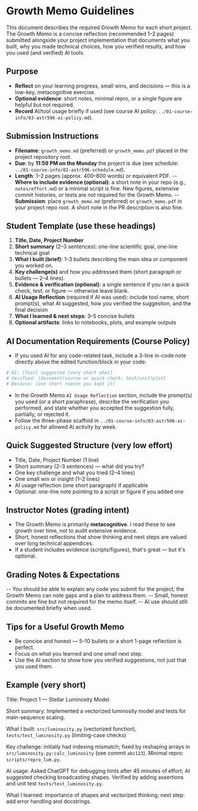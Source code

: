 # Growth Memo Guidelines

This document describes the required Growth Memo for each short project. The Growth Memo is a concise reflection (recommended 1–2 pages) submitted alongside your project implementation that documents what you built, why you made technical choices, how you verified results, and how you used (and verified) AI tools.

## Purpose

- **Reflect** on your learning progress, small wins, and decisions — this is a low-key, metacognitive exercise.
- **Optional evidence**: short notes, minimal repro, or a single figure are helpful but not required.
- **Record** AI/tool usage briefly if used (see course AI policy: `../01-course-info/03-astr596-ai-policy.md`).

## Submission Instructions

- **Filename**: `growth_memo.md` (preferred) or `growth_memo.pdf` placed in the project repository root.
- **Due**: by **11:59 PM on the Monday** the project is due (see schedule: `../01-course-info/02-astr596-schedule.md`).
- **Length**: 1–2 pages (approx. 400–800 words) or equivalent PDF.
-- **Where to include evidence (optional)**: a short note in your repo (e.g., `notes/effort.md`) or a minimal script is fine. New figures, extensive commit histories, or tests are not required for the Growth Memo.
-- **Submission**: place `growth_memo.md` (preferred) or `growth_memo.pdf` in your project repo root. A short note in the PR description is also fine.

## Student Template (use these headings)

1. **Title, Date, Project Number**
2. **Short summary** (2–3 sentences): one-line scientific goal, one-line technical goal
3. **What I built (brief)**: 1–3 bullets describing the main idea or component you worked on.
4. **Key challenge(s)** and how you addressed them (short paragraph or bullets — 2–4 lines).
5. **Evidence & verification (optional)**: a single sentence if you ran a quick check, test, or figure — otherwise leave blank.
6. **AI Usage Reflection** (required if AI was used): include tool name, short prompt(s), what AI suggested, how you verified the suggestion, and the final decision
7. **What I learned & next steps**: 3–5 concise bullets
8. **Optional artifacts**: links to notebooks, plots, and example outputs

## AI Documentation Requirements (Course Policy)

- If you used AI for any code-related task, include a 3-line in-code note directly above the edited function/block in your code:

```python
# AI: [Tool] suggested [very short what]
# Verified: [document/source or quick check: test/unit/plot]
# Because: [one short reason you kept it]
```

- In the Growth Memo `AI Usage Reflection` section, include the prompt(s) you used (or a short paraphrase), describe the verification you performed, and state whether you accepted the suggestion fully, partially, or rejected it.
- Follow the three-phase scaffold in `../01-course-info/03-astr596-ai-policy.md` for allowed AI activity by week.

## Quick Suggested Structure (very low effort)

- Title, Date, Project Number (1 line)
- Short summary (2–3 sentences) — what did you try?
- One key challenge and what you tried (2–4 lines)
- One small win or insight (1–2 lines)
- AI usage reflection (one short paragraph) if applicable
- Optional: one-line note pointing to a script or figure if you added one

## Instructor Notes (grading intent)

- The Growth Memo is primarily **metacognitive**. I read these to see growth over time, not to audit extensive evidence.
- Short, honest reflections that show thinking and next steps are valued over long technical appendices.
- If a student includes evidence (scripts/figures), that's great — but it's optional.

## Grading Notes & Expectations

-- You should be able to explain any code you submit for the project; the Growth Memo can note gaps and a plan to address them.
-- Small, honest commits are fine but not required for the memo itself.
-- AI use should still be documented briefly when used.

## Tips for a Useful Growth Memo

- Be concise and honest — 5–10 bullets or a short 1-page reflection is perfect.
- Focus on what you learned and one small next step.
- Use the AI section to show how you verified suggestions, not just that you used them.

## Example (very short)

Title: Project 1 — Stellar Luminosity Model

Short summary: Implemented a vectorized luminosity model and tests for main-sequence scaling.

What I built: `src/luminosity.py` (vectorized function), `tests/test_luminosity.py` (limiting-case checks)

Key challenge: initially had indexing mismatch; fixed by reshaping arrays in `src/luminosity.py:calc_luminosity` (see commit `abc123`). Minimal repro: `scripts/repro_lum.py`.

AI usage: Asked ChatGPT for debugging hints after 45 minutes of effort; AI suggested checking broadcasting shapes. Verified by adding assertions and unit test `tests/test_luminosity.py`.

What I learned: importance of shapes and vectorized thinking; next step: add error handling and docstrings.

